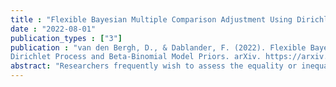```yaml
---
title : "Flexible Bayesian Multiple Comparison Adjustment Using Dirichlet Process and Beta-Binomial Model Priors"
date : "2022-08-01"
publication_types : ["3"]
publication : "van den Bergh, D., & Dablander, F. (2022). Flexible Bayesian Multiple Comparison Adjustment Using
Dirichlet Process and Beta-Binomial Model Priors. arXiv. https://arxiv.org/abs/2208.07086"
abstract: "Researchers frequently wish to assess the equality or inequality of groups, but this comes with the challenge of adequately adjusting for multiple comparisons. Statistically, all possible configurations of equality and inequality constraints can be uniquely represented as partitions of the groups, where any number of groups are equal if they are in the same partition. In a Bayesian framework, one can adjust for multiple comparisons by constructing a suitable prior distribution over all possible partitions. Inspired by work on variable selection in regression, we propose a class of flexible beta-binomial priors for Bayesian multiple comparison adjustment. We compare this prior setup to the Dirichlet process prior suggested by Gopalan and Berry (1998) and multiple comparison adjustment methods that do not specify a prior over partitions directly. Our approach to multiple comparison adjustment not only allows researchers to assess all pairwise (in)equalities, but in fact all possible (in)equalities among all groups. As a consequence, the space of possible partitions grows quickly - for ten groups, there are already 115,975 possible partitions - and we set up a stochastic search algorithm to efficiently explore the space. Our method is implemented in the Julia package EqualitySampler, and we illustrate it on examples related to the comparison of means, variances, and proportions."
---
```

